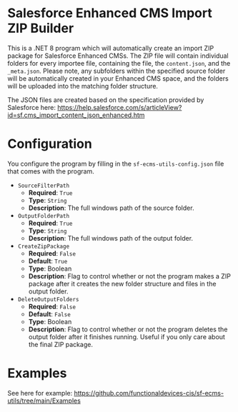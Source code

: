 # Salesforce Enhanced CMS Import ZIP Builder
 
This is a .NET 8 program which will automatically create an import ZIP package for Salesforce Enhanced CMSs. The ZIP file will contain individual folders for every importee file, containing the file, the `content.json`, and the `_meta.json`. Please note, any subfolders within the specified source folder will be automatically created in your Enhanced CMS space, and the folders will be uploaded into the matching folder structure.

The JSON files are created based on the specification provided by Salesforce here: https://help.salesforce.com/s/articleView?id=sf.cms_import_content_json_enhanced.htm

# Configuration

You configure the program by filling in the `sf-ecms-utils-config.json` file that comes with the program.

* `SourceFilterPath`
  * **Required**: `True`
  * **Type**: `String`
  * **Description**: The full windows path of the source folder.
* `OutputFolderPath`
  * **Required**: `True`
  * **Type**: `String`
  * **Description**: The full windows path of the output folder.
* `CreateZipPackage`
  * **Required**: `False`
  * **Default**: `True`
  * **Type**: Boolean
  * **Description**: Flag to control whether or not the program makes a ZIP package after it creates the new folder structure and files in the output folder.
* `DeleteOutputFolders`
  * **Required**: `False`
  * **Default**: `False`
  * **Type**: Boolean
  * **Description**: Flag to control whether or not the program deletes the output folder after it finishes running. Useful if you only care about the final ZIP package.

# Examples

See here for example: https://github.com/functionaldevices-cis/sf-ecms-utils/tree/main/Examples
